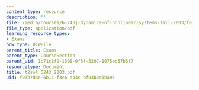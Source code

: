 ```yaml
---
content_type: resource
description: ''
file: /media/courses/6-243j-dynamics-of-nonlinear-systems-fall-2003/f03b7d3e6b11f3c6a44cbf93b3d1ba95_t2sol_6243_2003.pdf
file_type: application/pdf
learning_resource_types:
- Exams
ocw_type: OCWFile
parent_title: Exams
parent_type: CourseSection
parent_uid: 1c71c8f2-1508-0f5f-3207-1075ec57b5f7
resourcetype: Document
title: t2sol_6243_2003.pdf
uid: f03b7d3e-6b11-f3c6-a44c-bf93b3d1ba95
---
```

